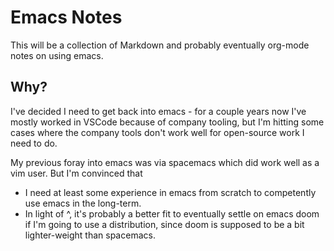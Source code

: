 # Emacs Notes

This will be a collection of Markdown and probably eventually
org-mode notes on using emacs.

## Why?

I've decided I need to get back into emacs - for a couple years
now I've mostly worked in VSCode because of company tooling, but
I'm hitting some cases where the company tools don't work well
for open-source work I need to do.

My previous foray into emacs was via spacemacs which did work
well as a vim user. But I'm convinced that
- I need at least some experience in emacs from scratch to
  competently use emacs in the long-term.
- In light of ^, it's probably a better fit to eventually
  settle on emacs doom if I'm going to use a distribution,
  since doom is supposed to be a bit lighter-weight than
  spacemacs.
